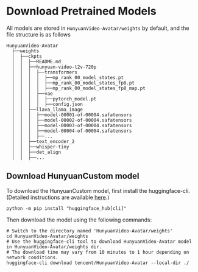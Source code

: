 # Download Pretrained Models

All models are stored in `HunyuanVideo-Avatar/weights` by default, and the file structure is as follows
```shell
HunyuanVideo-Avatar
  ├──weights
  │  ├──ckpts
  │  │  ├──README.md
  │  │  ├──hunyuan-video-t2v-720p
  │  │  │  ├──transformers
  │  │  │  │  ├──mp_rank_00_model_states.pt
  │  │  │  │  ├──mp_rank_00_model_states_fp8.pt
  │  │  │  │  ├──mp_rank_00_model_states_fp8_map.pt
  │  │  │  ├──vae
  │  │  │  │  ├──pytorch_model.pt
  │  │  │  │  ├──config.json
  │  │  ├──llava_llama_image
  │  │  │  ├──model-00001-of-00004.safatensors
  │  │  │  ├──model-00002-of-00004.safatensors
  │  │  │  ├──model-00003-of-00004.safatensors
  │  │  │  ├──model-00004-of-00004.safatensors
  │  │  │  ├──...
  │  │  ├──text_encoder_2
  │  │  ├──whisper-tiny
  │  │  ├──det_align
  │  │  ├──...
```

## Download HunyuanCustom model
To download the HunyuanCustom model, first install the huggingface-cli. (Detailed instructions are available [here](https://huggingface.co/docs/huggingface_hub/guides/cli).)

```shell
python -m pip install "huggingface_hub[cli]"
```

Then download the model using the following commands:

```shell
# Switch to the directory named 'HunyuanVideo-Avatar/weights'
cd HunyuanVideo-Avatar/weights
# Use the huggingface-cli tool to download HunyuanVideo-Avatar model in HunyuanVideo-Avatar/weights dir.
# The download time may vary from 10 minutes to 1 hour depending on network conditions.
huggingface-cli download tencent/HunyuanVideo-Avatar --local-dir ./
```
